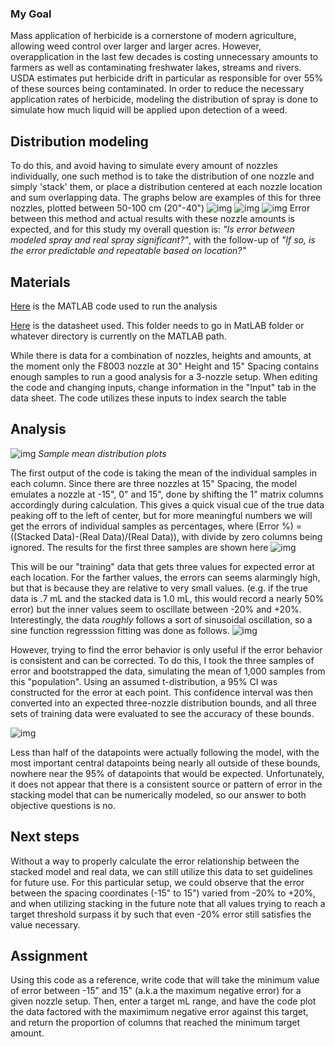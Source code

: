### My Goal

Mass application of herbicide is a cornerstone of modern agriculture, allowing weed control over larger and larger acres. However, overapplication in the last few decades is costing unnecessary amounts to farmers as well as contaminating freshwater lakes, streams and rivers. USDA estimates put herbicide drift in particular as responsible for over 55% of these sources being contaminated. In order to reduce the necessary application rates of herbicide, modeling the distribution of spray is done to simulate how much liquid will be applied upon detection of a weed. 

## Distribution modeling
To do this, and avoid having to simulate every amount of nozzles individually, one such method is to take the distribution of one nozzle and simply 'stack' them, or place a distribution centered at each nozzle location and sum overlapping data. The graphs below are examples of this for three nozzles, plotted between 50-100 cm (20"-40")
![img](40Deg.gif)
![img](65Deg.gif)
![img](120Deg.gif)
Error between this method and actual results with these nozzle amounts is expected, and for this study my overall question is: *"Is error between modeled spray and real spray significant?"*, with the follow-up of *"If so, is the error predictable and repeatable based on location?"*

## Materials
[Here](NozzleBootstrap.m) is the MATLAB code used to run the analysis

[Here](Patternator1DataSheet.xlsx) is the datasheet used. This folder needs to go in MatLAB folder or whatever directory is currently on the MATLAB path. 

While there is data for a combination of nozzles, heights and amounts, at the moment only the F8003 nozzle at 30" Height and 15" Spacing contains enough samples to run a good analysis for a 3-nozzle setup. When editing the code and changing inputs, change information in the "Input" tab in the data sheet. The code utilizes these inputs to index search the table  

## Analysis
![img](Graph1.png)
*Sample mean distribution plots*

The first output of the code is taking the mean of the individual samples in each column. Since there are three nozzles at 15" Spacing, the model emulates a nozzle at -15", 0" and 15", done by shifting the 1" matrix columns accordingly during calculation. This gives a quick visual cue of the true data peaking off to the left of center, but for more meaningful numbers we will get the errors of individual samples as percentages, where (Error %) = ((Stacked Data)-(Real Data)/(Real Data)), with divide by zero columns being ignored. The results for the first three samples are shown here
![img](Graph2.png)

This will be our "training" data that gets three values for expected error at each location. For the farther values, the errors can seems alarmingly high, but that is because they are relative to very small values. (e.g. if the true data is .7 mL and the stacked data is 1.0 mL, this would record a nearly 50% error) but the inner values seem to oscillate between -20% and +20%. Interestingly, the data *roughly* follows a sort of sinusoidal oscillation, so a sine function regresssion fitting was done as follows.
![img](Graph3.png)

However, trying to find the error behavior is only useful if the error behavior is consistent and can be corrected. To do this, I took the three samples of error and bootstrapped the data, simulating the mean of 1,000 samples from this "population". Using an assumed t-distribution, a 95% CI was constructed for the error at each point. This confidence interval was then converted into an expected three-nozzle distribution bounds, and all three sets of training data were evaluated to see the accuracy of these bounds.

![img](Graph4.png)

Less than half of the datapoints were actually following the model, with the most important central datapoints being nearly all outside of these bounds, nowhere near the 95% of datapoints that would be expected. Unfortunately, it does not appear that there is a consistent source or pattern of error in the stacking model that can be numerically modeled, so our answer to both objective questions is no.

## Next steps

Without a way to properly calculate the error relationship between the stacked model and real data, we can still utilize this data to set guidelines for future use. For this particular setup, we could observe that the error between the spacing coordinates (-15" to 15") varied from -20% to +20%, and when utilizing stacking in the future note that all values trying to reach a target threshold surpass it by such that even -20% error still satisfies the value necessary. 

## Assignment

Using this code as a reference, write code that will take the minimum value of error between -15" and 15" (a.k.a the maximum negative error) for a given nozzle setup. Then, enter a target mL range, and have the code plot the data factored with the maximimum negative error against this target, and return the proportion of columns that reached the minimum target amount.

